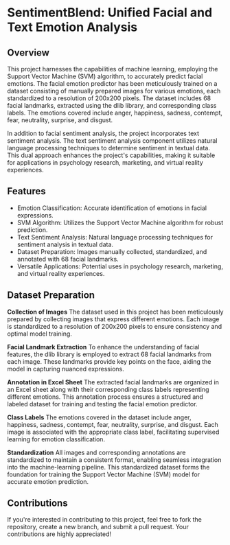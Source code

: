 # SentimentBlend: Unified Facial and Text Emotion Analysis

## Overview
This project harnesses the capabilities of machine learning, employing the Support Vector Machine (SVM) algorithm, to accurately predict facial emotions. The facial emotion predictor has been meticulously trained on a dataset consisting of manually prepared images for various emotions, each standardized to a resolution of 200x200 pixels. The dataset includes 68 facial landmarks, extracted using the dlib library, and corresponding class labels. The emotions covered include anger, happiness, sadness, contempt, fear, neutrality, surprise, and disgust.

In addition to facial sentiment analysis, the project incorporates text sentiment analysis. The text sentiment analysis component utilizes natural language processing techniques to determine sentiment in textual data. This dual approach enhances the project's capabilities, making it suitable for applications in psychology research, marketing, and virtual reality experiences.

## Features
- Emotion Classification: Accurate identification of emotions in facial expressions.
- SVM Algorithm: Utilizes the Support Vector Machine algorithm for robust prediction.
- Text Sentiment Analysis: Natural language processing techniques for sentiment analysis in textual data.
- Dataset Preparation: Images manually collected, standardized, and annotated with 68 facial landmarks.
- Versatile Applications: Potential uses in psychology research, marketing, and virtual reality experiences.

## Dataset Preparation
**Collection of Images**
The dataset used in this project has been meticulously prepared by collecting images that express different emotions. Each image is standardized to a resolution of 200x200 pixels to ensure consistency and optimal model training.

**Facial Landmark Extraction**
To enhance the understanding of facial features, the dlib library is employed to extract 68 facial landmarks from each image. These landmarks provide key points on the face, aiding the model in capturing nuanced expressions.

**Annotation in Excel Sheet**
The extracted facial landmarks are organized in an Excel sheet along with their corresponding class labels representing different emotions. This annotation process ensures a structured and labeled dataset for training and testing the facial emotion predictor.

**Class Labels**
The emotions covered in the dataset include anger, happiness, sadness, contempt, fear, neutrality, surprise, and disgust. Each image is associated with the appropriate class label, facilitating supervised learning for emotion classification.

**Standardization**
All images and corresponding annotations are standardized to maintain a consistent format, enabling seamless integration into the machine-learning pipeline. This standardized dataset forms the foundation for training the Support Vector Machine (SVM) model for accurate emotion prediction.

## Contributions
If you're interested in contributing to this project, feel free to fork the repository, create a new branch, and submit a pull request. Your contributions are highly appreciated!

